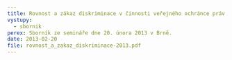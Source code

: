 ```yaml
---
title: Rovnost a zákaz diskriminace v činnosti veřejného ochránce práv
vystupy:
  - sbornik
perex: Sborník ze semináře dne 20. února 2013 v Brně.
date: 2013-02-20
file: rovnost_a_zakaz_diskriminace-2013.pdf
---
```

